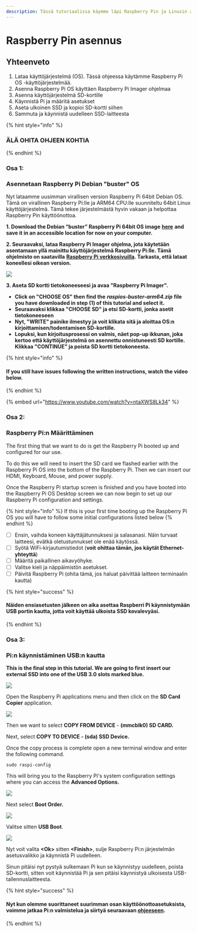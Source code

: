 ```yaml
---
description: Tässä tutoriaalissa käymme läpi Raspberry Pin ja Linuxin asentamisen perusteita
---
```


# Raspberry Pin asennus

## Yhteenveto <a id="h.vrhvb96nxxe9"></a>

1. Lataa käyttöjärjestelmä \(OS\). Tässä ohjeessa käytämme Raspberry Pi OS -käyttöjärjestelmää.
2. Asenna Raspberry Pi OS käyttäen Raspberry Pi Imager ohjelmaa
3. Asenna käyttöjärjestelmä SD-kortille
4. Käynnistä Pi ja määritä asetukset
5. Aseta ulkoinen SSD ja kopioi SD-kortti siihen
6. Sammuta ja käynnistä uudelleen SSD-laitteesta

{% hint style="info" %}
### ÄLÄ OHITA OHJEEN KOHTIA
{% endhint %}

### **Osa 1:**

### Asennetaan Raspberry Pi Debian "buster" OS <a id="h.lpv6ciisjqp3"></a>

Nyt lataamme uusimman virallisen version Raspberry Pi 64bit Debian OS. Tämä on virallinen Raspberry Pi:lle ja ARM64 CPU:lle suunniteltu 64bit Linux käyttöjärjestelmä. Tämä tekee järjestelmästä hyvin vakaan ja helpottaa Raspberry Pin käyttöönottoa.

**1. Download the Debian “buster” Raspberry Pi 64bit OS image** [**here**](https://downloads.raspberrypi.org/raspios_arm64/images/raspios_arm64-2021-05-28/2021-05-07-raspios-buster-arm64.zip) **and save it in an accessible location for now on your computer.**

**2. Seuraavaksi, lataa Raspberry Pi Imager ohjelma, jota käytetään asentamaan yllä mainittu käyttöjärjestelmä Raspberry Pi:lle. Tämä ohjelmisto on saatavilla** [**Raspberry Pi verkkosivuilla**](https://www.raspberrypi.org/software/)**. Tarkasta, että lataat koneellesi oikean version.**

![](../../.gitbook/assets/screen-shot-2021-03-12-at-5.36.30-pm.png)

**3. Aseta SD kortti tietokoneeseesi ja avaa "Raspberry Pi Imager".**

* **Click on "CHOOSE OS"  then find the** _**raspios-buster-arm64.zip**_ **file you have downloaded in step \(1\) of this tutorial and select it.**
* **Seuraavaksi klikkaa "CHOOSE SD" ja etsi SD-kortti, jonka asetit tietokoneeseen**
* **Nyt, "WRITE" painike ilmestyy ja voit klikata sitä ja aloittaa OS:n kirjoittamisen/todentamisen SD-kortille.**
* **Lopuksi, kun kirjoitusprosessi on valmis, näet pop-up ikkunan, joka kertoo että käyttöjärjestelmä on asennettu onnistuneesti SD kortille. Klikkaa "CONTINUE" ja poista SD kortti tietokoneesta.**

{% hint style="info" %}
#### **If you still have issues following the written instructions, watch the video below.**
{% endhint %}

{% embed url="https://www.youtube.com/watch?v=ntaXWS8Lk34" %}



### Osa 2:

### Raspberry Pi:n Määrittäminen

The first thing that we want to do is get the Raspberry Pi booted up and configured for our use.

To do this we will need to insert the SD card we flashed earlier with the Raspberry Pi OS into the bottom of the Raspberry Pi. Then we can insert our HDMI, Keyboard, Mouse, and power supply.

Once the Raspberry Pi startup screen is finished and you have booted into the Raspberry Pi OS Desktop screen we can now begin to set up our Raspberry Pi configuration and settings.

{% hint style="info" %}
If this is your first time booting up the Raspberry Pi OS you will have to follow some initial configurations listed below
{% endhint %}

* [ ] Ensin, vaihda koneen käyttäjätunnuksesi ja salasanasi. Näin turvaat laitteesi, evätkä oletustunnukset ole enää käytössä.
* [ ] Syötä WiFi-kirjautumistiedot (**voit** **ohittaa tämän, jos käytät Ethernet-yhteyttä**)
* [ ] Määritä paikallinen aikavyöhyke.
* [ ] Valitse kieli ja näppäimistön asetukset.
* [ ] Päivitä Raspberry Pi (ohita tämä, jos haluat päivittää laitteen terminaalin kautta)

{% hint style="success" %}
#### Näiden ensiasetusten jälkeen on aika asettaa Raspberri Pi käynnistymään USB portin kautta, jotta voit käyttää ulkoista SSD kovalevyäsi.
{% endhint %}

### Osa 3:

### Pi:n käynnistäminen USB:n kautta

**This is the final step in this tutorial. We are going to first insert our external SSD into one of the USB 3.0 slots marked blue.**

![](../../.gitbook/assets/pi4.jpeg)

Open the Raspberry Pi applications menu and then click on the **SD Card Copier** application.

![](../../.gitbook/assets/screen-shot-2021-03-29-at-9.11.39-pm%20%281%29.png)

Then we want to select **COPY FROM DEVICE** - **\(mmcblk0\) SD CARD.**

Next, select **COPY TO DEVICE - \(sda\) SSD Device.**

Once the copy process is complete open a new terminal window and enter the following command.

```text
sudo raspi-config
```

This will bring you to the Raspberry Pi's system configuration settings where you can access the **Advanced Options.**

![](../../.gitbook/assets/screen-shot-2021-03-29-at-10.13.19-pm.png)

Next select **Boot Order.**

![](../../.gitbook/assets/screen-shot-2021-03-29-at-10.13.40-pm%20%281%29.png)

Valitse sitten **USB Boot**.

![](../../.gitbook/assets/screen-shot-2021-03-29-at-10.14.05-pm%20%281%29.png)

Nyt voit valita **&lt;Ok&gt;** sitten **&lt;Finish&gt;**, sulje Raspberry Pi:n järjestelmän asetusvalikko ja käynnistä Pi uudelleen.

Sinun pitäisi nyt pystyä sulkemaan Pi kun se käynnistyy uudelleen, poista SD-kortti, sitten voit käynnistää Pi ja sen pitäisi käynnistyä ulkoisesta USB-tallennuslaitteesta.

{% hint style="success" %}
#### Nyt kun olemme suorittaneet suurimman osan käyttöönottoasetuksista, voimme jatkaa Pi:n valmistelua ja siirtyä seuraavaan [ohjeeseen](tutorial-2-relaynode.md).
{% endhint %}

